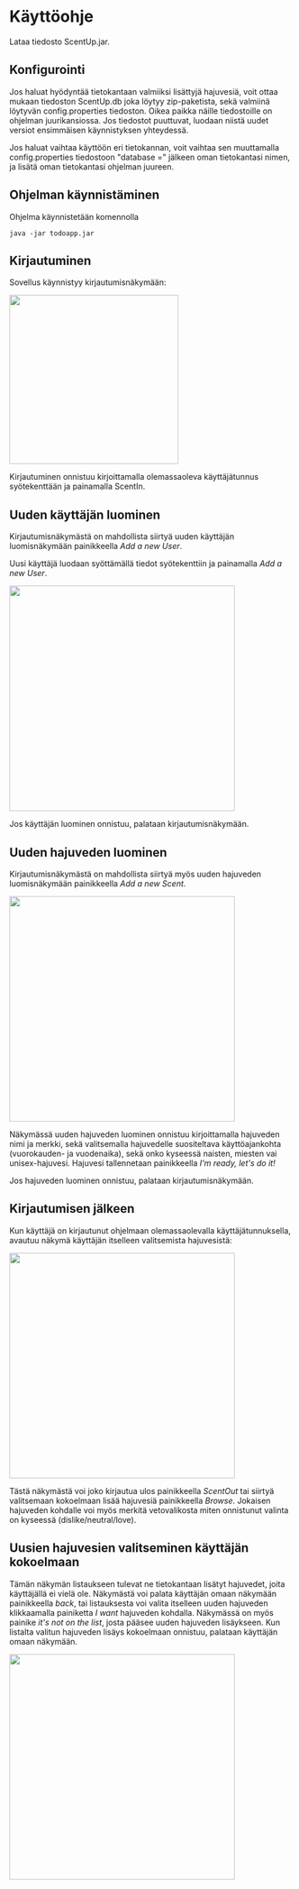 # Käyttöohje

Lataa tiedosto ScentUp.jar.

## Konfigurointi

Jos haluat hyödyntää tietokantaan valmiiksi lisättyjä hajuvesiä, voit ottaa mukaan tiedoston ScentUp.db joka löytyy zip-paketista, sekä valmiinä löytyvän config.properties tiedoston. Oikea paikka näille tiedostoille on ohjelman juurikansiossa. Jos tiedostot puuttuvat, luodaan niistä uudet versiot ensimmäisen käynnistyksen yhteydessä.

Jos haluat vaihtaa käyttöön eri tietokannan, voit vaihtaa sen muuttamalla config.properties tiedostoon "database =" jälkeen oman tietokantasi nimen, ja lisätä oman tietokantasi ohjelman juureen.

## Ohjelman käynnistäminen

Ohjelma käynnistetään komennolla 

```
java -jar todoapp.jar
```

## Kirjautuminen

Sovellus käynnistyy kirjautumisnäkymään:

<img src="https://github.com/apndx/otm-harjoitustyo/blob/master/dokumentointi/kirjautumisnakyma.jpg" width="300">

Kirjautuminen onnistuu kirjoittamalla olemassaoleva käyttäjätunnus syötekenttään ja painamalla ScentIn.

## Uuden käyttäjän luominen

Kirjautumisnäkymästä on mahdollista siirtyä uuden käyttäjän luomisnäkymään painikkeella _Add a new User_.

Uusi käyttäjä luodaan syöttämällä tiedot syötekenttiin ja painamalla _Add a new User_.

<img src="https://github.com/apndx/otm-harjoitustyo/blob/master/dokumentointi/uusikayttaja.jpg" width="400">

Jos käyttäjän luominen onnistuu, palataan kirjautumisnäkymään.

## Uuden hajuveden luominen

Kirjautumisnäkymästä on mahdollista siirtyä myös uuden hajuveden luomisnäkymään painikkeella _Add a new Scent_.

<img src="https://github.com/apndx/otm-harjoitustyo/blob/master/dokumentointi/createscent.jpg" width="400">

Näkymässä uuden hajuveden luominen onnistuu kirjoittamalla hajuveden nimi ja merkki, sekä valitsemalla hajuvedelle suositeltava käyttöajankohta (vuorokauden- ja vuodenaika), sekä onko kyseessä naisten, miesten vai unisex-hajuvesi. Hajuvesi tallennetaan painikkeella _I'm ready, let's do it!_

Jos hajuveden luominen onnistuu, palataan kirjautumisnäkymään.

## Kirjautumisen jälkeen

Kun käyttäjä on kirjautunut ohjelmaan olemassaolevalla käyttäjätunnuksella, avautuu näkymä käyttäjän itselleen valitsemista hajuvesistä:

<img src="https://github.com/apndx/otm-harjoitustyo/blob/master/dokumentointi/loggedin.jpg" width="400">

Tästä näkymästä voi joko kirjautua ulos painikkeella _ScentOut_ tai siirtyä valitsemaan kokoelmaan lisää hajuvesiä painikkeella _Browse_. Jokaisen hajuveden kohdalle voi myös merkitä vetovalikosta miten onnistunut valinta on kyseessä (dislike/neutral/love).

## Uusien hajuvesien valitseminen käyttäjän kokoelmaan

Tämän näkymän listaukseen tulevat ne tietokantaan lisätyt hajuvedet, joita käyttäjällä ei vielä ole. Näkymästä voi palata käyttäjän omaan näkymään painikkeella  _back_, tai listauksesta voi valita itselleen uuden hajuveden klikkaamalla painiketta _I want_ hajuveden kohdalla. Näkymässä on myös painike _it's not on the list_, josta pääsee uuden hajuveden lisäykseen. Kun listalta valitun hajuveden lisäys kokoelmaan onnistuu, palataan käyttäjän omaan näkymään. 

<img src="https://github.com/apndx/otm-harjoitustyo/blob/master/dokumentointi/browse.jpg" width="400">

